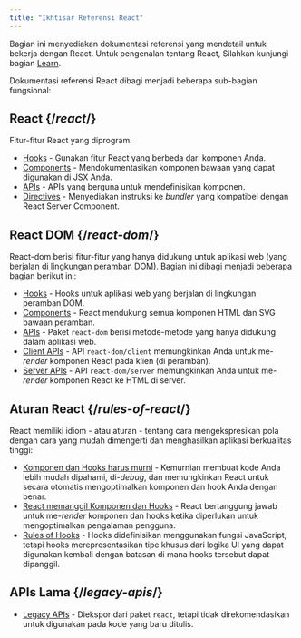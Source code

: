 ```yaml
---
title: "Ikhtisar Referensi React"
---
```


<Intro>

Bagian ini menyediakan dokumentasi referensi yang mendetail untuk bekerja dengan React. Untuk pengenalan tentang React, Silahkan kunjungi bagian [Learn](/learn).

</Intro>

Dokumentasi referensi React dibagi menjadi beberapa sub-bagian fungsional:

## React {/*react*/}

Fitur-fitur React yang diprogram:

* [Hooks](/reference/react/hooks) - Gunakan fitur React yang berbeda dari komponen Anda.
* [Components](/reference/react/components) - Mendokumentasikan komponen bawaan yang dapat digunakan di JSX Anda.
* [APIs](/reference/react/apis) - APIs yang berguna untuk mendefinisikan komponen.
* [Directives](/reference/react/directives) - Menyediakan instruksi ke *bundler* yang kompatibel dengan React Server Component.

## React DOM {/*react-dom*/}

React-dom berisi fitur-fitur yang hanya didukung untuk aplikasi web (yang berjalan di lingkungan peramban DOM). Bagian ini dibagi menjadi beberapa bagian berikut ini:

* [Hooks](/reference/react-dom/hooks) - Hooks untuk aplikasi web yang berjalan di lingkungan peramban DOM.
* [Components](/reference/react-dom/components) - React mendukung semua komponen HTML dan SVG bawaan peramban.
* [APIs](/reference/react-dom) - Paket `react-dom` berisi metode-metode yang hanya didukung dalam aplikasi web.
* [Client APIs](/reference/react-dom/client) - API `react-dom/client` memungkinkan Anda untuk me-*render* komponen React pada klien (di peramban).
* [Server APIs](/reference/react-dom/server) - API `react-dom/server` memungkinkan Anda untuk me-*render* komponen React ke HTML di server.

## Aturan React {/*rules-of-react*/}

React memiliki idiom - atau aturan - tentang cara mengekspresikan pola dengan cara yang mudah dimengerti dan menghasilkan aplikasi berkualitas tinggi:

* [Komponen dan Hooks harus murni](/reference/rules/components-and-hooks-must-be-pure) - Kemurnian membuat kode Anda lebih mudah dipahami, di-*debug*, dan memungkinkan React untuk secara otomatis mengoptimalkan komponen dan hook Anda dengan benar.
* [React memanggil Komponen dan Hooks](/reference/rules/react-calls-components-and-hooks) - React bertanggung jawab untuk me-*render* komponen dan hooks ketika diperlukan untuk mengoptimalkan pengalaman pengguna.
* [Rules of Hooks](/reference/rules/rules-of-hooks) - Hooks didefinisikan menggunakan fungsi JavaScript, tetapi hooks merepresentasikan tipe khusus dari logika UI yang dapat digunakan kembali dengan batasan di mana hooks tersebut dapat dipanggil.

## APIs Lama {/*legacy-apis*/}

* [Legacy APIs](/reference/react/legacy) - Diekspor dari paket `react`, tetapi tidak direkomendasikan untuk digunakan pada kode yang baru ditulis.
